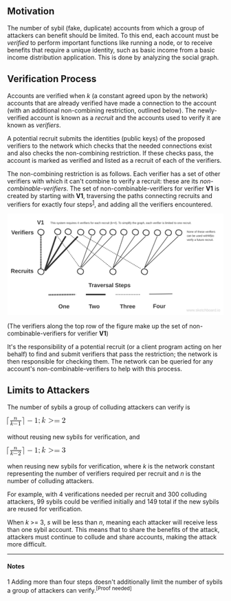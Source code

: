 ## Motivation

The number of sybil (fake, duplicate) accounts from which a group of attackers can benefit should be limited. To this end, each account must be *verified* to perform important functions like running a node, or to receive benefits that require a unique identity, such as basic income from a basic income distribution application. This is done by analyzing the social graph.

## Verification Process

Accounts are verified when _k_ (a constant agreed upon by the network) accounts that are already verified have made a connection to the account (with an additional non-combining restriction, outlined below). The newly-verified account is known as a _recruit_ and the accounts used to verify it are known as _verifiers_.

A potential recruit submits the identities (public keys) of the proposed verifiers to the network which checks that the needed connections exist and also checks the non-combining restriction.  If these checks pass, the account is marked as verified and listed as a recruit of each of the verifiers.

The non-combining restriction is as follows. Each verifier has a set of other verifiers with which it can't combine to verify a recruit: these are its _non-combinable-verifiers_. The set of non-combinable-verifiers for verifier __V1__ is created by starting with __V1__, traversing the paths connecting recruits and verifiers for exactly four steps<sup>[1](#foot1)</sup>, and adding all the verifiers encountered.

![figure: non-combinable-verifiers](images/non-combinable-verifiers.svg)

(The verifiers along the top row of the figure make up the set of non-combinable-verifiers for verifier __V1__)

It's the responsibility of a potential recruit (or a client program acting on her behalf) to find and submit verifiers that pass the restriction; the network is then responsible for checking them.  The network can be queried for any account's non-combinable-verifiers to help with this process.

## Limits to Attackers

The number of sybils a group of colluding attackers can verify is 

![ceil(n/(k-1))-1; k >= 2](images/sybil-formula1.png)

without reusing new sybils for verification, and

![ceil(n/(k-2))-1; k >= 3](images/sybil-formula2.png)

when reusing new sybils for verification, where _k_ is the network constant representing the number of verifiers required per recruit and _n_ is the number of colluding attackers.

For example, with 4 verifications needed per recruit and 300 colluding attackers, 99 sybils could be verified initially and 149 total if the new sybils are reused for verification.

When _k_ >= 3, _s_ will be less than _n_, meaning each attacker will receive less than one sybil account.  This means that to share the benefits of the attack, attackers must continue to collude and share accounts, making the attack more difficult.

----
#### Notes
<a name="foot1">1</a> Adding more than four steps doesn't additionally limit the number of sybils a group of attackers can verify.<sup>[Proof needed]</sup>